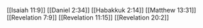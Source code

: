 [[Isaiah 11:9]]
[[Daniel 2:34]]
[[Habakkuk 2:14]]
[[Matthew 13:31]]
[[Revelation 7:9]]
[[Revelation 11:15]]
[[Revelation 20:2]]
